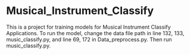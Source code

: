# Musical_Instrument_Classify

This is a project for training models for Musical Instrument Classify Applications. To run the model, change the data file path in line 132, 133, music_classify.py, and line 69, 172 in Data_preprocess.py. Then run music_classify.py. 
